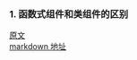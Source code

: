 ### 1. 函数式组件和类组件的区别

[原文](https://overreacted.io/how-are-function-components-different-from-classes/)  
[markdown 地址](https://github.com/gaearon/overreacted.io/edit/master/src/pages/how-are-function-components-different-from-classes/index.md)

